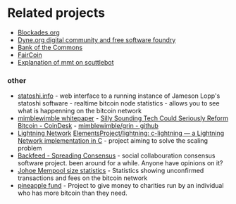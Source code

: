 # Related projects

* [Blockades.org](http://blockades.org/)
* [Dyne.org digital community and free software foundry](https://www.dyne.org/)
* [Bank of the Commons](https://bankofthecommons.coop/who-we-are/)
* [FairCoin](https://fair.coop/faircoin/)
* [Explanation of mmt on scuttlebot](https://viewer.scuttlebot.io/%25Vxdim9E7D8JHERHKLc6T0qMHcd2Bw9cG58Mb8Z0xpdQ%3D.sha256)

### other

* [statoshi.info](https://statoshi.info/) - web interface to a running instance of Jameson Lopp's statoshi software - realtime bitcoin node statistics - allows you to see what is happenning on the bitcoin network
* [mimblewimble whitepaper](https://download.wpsoftware.net/bitcoin/wizardry/mimblewimble.txt) - [Silly Sounding Tech Could Seriously Reform Bitcoin - CoinDesk](https://www.coindesk.com/mimblewimble-silly-sounding-tech-seriously-reform-bitcoin/) - [mimblewimble/grin - github](https://github.com/mimblewimble/grin/blob/master/doc/intro.md)
* [Lightning Network](http://lightning.network/) [ElementsProject/lightning: c-lightning — a Lightning Network implementation in C](https://github.com/ElementsProject/lightning) - project aiming to solve the scaling problem
* [Backfeed - Spreading Consensus](http://backfeed.cc/) - social collabouration consensus software project.  been around for a while.  Anyone have opinions on it?
* [Johoe Mempool size statistics](https://jochen-hoenicke.de/queue/#24h) - Statistics showing unconfirmed transactions and fees on the bitcoin network
* [pineapple fund](https://pineapplefund.org/) - Project to give money to charities run by an individual who has more bitcoin than they need.

